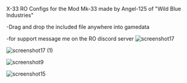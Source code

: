X-33 RO Configs for the Mod Mk-33 made by Angel-125 of "Wild Blue Industries"

-Drag and drop the included file anywhere into gamedata

-for support message me on the RO discord server
![screenshot17](https://github.com/RaptorMM/X-33-RO/assets/101530963/edaa2ec2-6165-4e37-ac5f-d08d3968fa51)

![screenshot17 (1)](https://github.com/RaptorMM/X-33-RO/assets/101530963/01c4dc40-fe0e-4b95-9932-06a8c0e4190b)

![screenshot9](https://github.com/RaptorMM/X-33-RO/assets/101530963/c8915444-6811-4d0c-b8a6-f49bd2be0c37)

![screenshot15](https://github.com/RaptorMM/X-33-RO/assets/101530963/5a05e1dd-38a2-4c01-ae62-c97dee26e84a)

